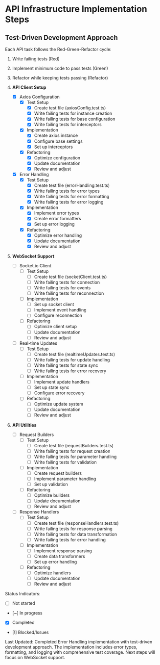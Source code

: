 # API Infrastructure Implementation Steps

## Test-Driven Development Approach
Each API task follows the Red-Green-Refactor cycle:
1. Write failing tests (Red)
2. Implement minimum code to pass tests (Green)
3. Refactor while keeping tests passing (Refactor)

1. **API Client Setup**
   - [x] Axios Configuration
     - [x] Test Setup
       - [x] Create test file (axiosConfig.test.ts)
       - [x] Write failing tests for instance creation
       - [x] Write failing tests for base configuration
       - [x] Write failing tests for interceptors
     - [x] Implementation
       - [x] Create axios instance
       - [x] Configure base settings
       - [x] Set up interceptors
     - [x] Refactoring
       - [x] Optimize configuration
       - [x] Update documentation
       - [x] Review and adjust

   - [x] Error Handling
     - [x] Test Setup
       - [x] Create test file (errorHandling.test.ts)
       - [x] Write failing tests for error types
       - [x] Write failing tests for error formatting
       - [x] Write failing tests for error logging
     - [x] Implementation
       - [x] Implement error types
       - [x] Create error formatters
       - [x] Set up error logging
     - [x] Refactoring
       - [x] Optimize error handling
       - [x] Update documentation
       - [x] Review and adjust

2. **WebSocket Support**
   - [ ] Socket.io Client
     - [ ] Test Setup
       - [ ] Create test file (socketClient.test.ts)
       - [ ] Write failing tests for connection
       - [ ] Write failing tests for events
       - [ ] Write failing tests for reconnection
     - [ ] Implementation
       - [ ] Set up socket client
       - [ ] Implement event handling
       - [ ] Configure reconnection
     - [ ] Refactoring
       - [ ] Optimize client setup
       - [ ] Update documentation
       - [ ] Review and adjust

   - [ ] Real-time Updates
     - [ ] Test Setup
       - [ ] Create test file (realtimeUpdates.test.ts)
       - [ ] Write failing tests for update handling
       - [ ] Write failing tests for state sync
       - [ ] Write failing tests for error recovery
     - [ ] Implementation
       - [ ] Implement update handlers
       - [ ] Set up state sync
       - [ ] Configure error recovery
     - [ ] Refactoring
       - [ ] Optimize update system
       - [ ] Update documentation
       - [ ] Review and adjust

3. **API Utilities**
   - [ ] Request Builders
     - [ ] Test Setup
       - [ ] Create test file (requestBuilders.test.ts)
       - [ ] Write failing tests for request creation
       - [ ] Write failing tests for parameter handling
       - [ ] Write failing tests for validation
     - [ ] Implementation
       - [ ] Create request builders
       - [ ] Implement parameter handling
       - [ ] Set up validation
     - [ ] Refactoring
       - [ ] Optimize builders
       - [ ] Update documentation
       - [ ] Review and adjust

   - [ ] Response Handlers
     - [ ] Test Setup
       - [ ] Create test file (responseHandlers.test.ts)
       - [ ] Write failing tests for response parsing
       - [ ] Write failing tests for data transformation
       - [ ] Write failing tests for error handling
     - [ ] Implementation
       - [ ] Implement response parsing
       - [ ] Create data transformers
       - [ ] Set up error handling
     - [ ] Refactoring
       - [ ] Optimize handlers
       - [ ] Update documentation
       - [ ] Review and adjust

Status Indicators:
- [ ] Not started
- [~] In progress
- [x] Completed
- [!] Blocked/Issues

Last Updated: Completed Error Handling implementation with test-driven development approach. The implementation includes error types, formatting, and logging with comprehensive test coverage. Next steps will focus on WebSocket support. 